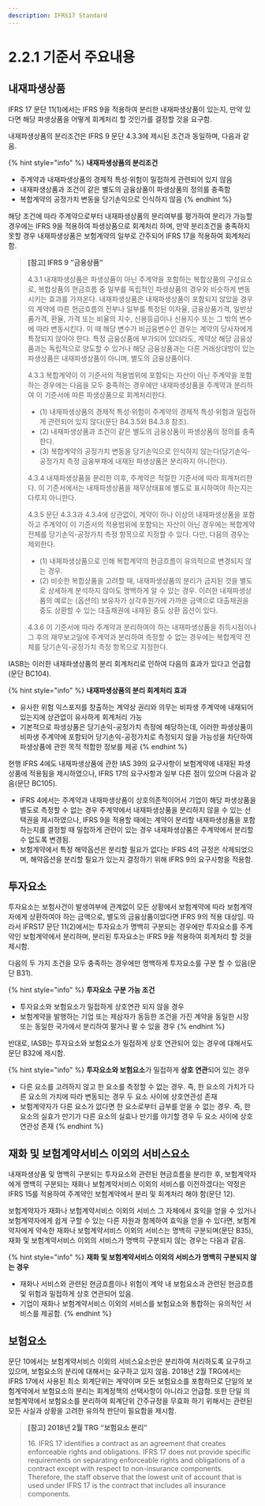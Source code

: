 ```yaml
---
description: IFRS17 Standard
---
```


# 2.2.1 기준서 주요내용

내재파생상품
------

IFRS 17 문단 11(1)에서는 IFRS 9을 적용하여 분리한 내재파생상품이 있는지, 만약 있다면 해당 파생상품을 어떻게 회계처리 할 것인가를 결정할 것을 요구함.&#x20;

내재파생상품의 분리조건은 IFRS 9 문단 4.3.3에 제시된 조건과 동일하며, 다음과 같음.&#x20;

{% hint style="info" %}
**내재파생상품의 분리조건**

* 주계약과 내재파생상품의 경제적 특성·위험이 밀접하게 관련되어 있지 않음
* 내재파생상품과 조건이 같은 별도의 금융상품이 파생상품의 정의를 충족함&#x20;
* 복합계약의 공정가치 변동을 당기손익으로 인식하지 않음&#x20;
{% endhint %}

해당 조건에 따라 주계약으로부터 내재파생상품의 분리여부를 평가하여 분리가 가능할 경우에는 IFRS 9을 적용하여 파생상품으로 회계처리 하며, 만약 분리조건을 충족하지 못할 경우 내재파생상품은 보험계약의 일부로 간주되어 IFRS 17을 적용하여 회계처리 함.&#x20;

> **\[참고] IFRS 9 ”금융상품”**&#x20;
>
> 4.3.1> &#x20;내재파생상품은 파생상품이 아닌 주계약을 포함하는 복합상품의 구성요소로, 복합상품의 현금흐름 중 일부를 독립적인 파생상품의 경우와 비슷하게 변동시키는 효과를 가져온다. 내재파생상품은 내재파생상품이 포함되지 않았을 경우의 계약에 따른 현금흐름의 전부나 일부를 특정된 이자율, 금융상품가격, 일반상품가격, 환율, 가격 또는 비율의 지수, 신용등급이나 신용지수 또는 그 밖의 변수에 따라 변동시킨다. 이 때 해당 변수가 비금융변수인 경우는 계약의 당사자에게 특정되지 않아야 한다. 특정 금융상품에 부가되어 있더라도, 계약상 해당 금융상품과는 독립적으로 양도할 수 있거나 해당 금융상품과는 다른 거래상대방이 있는 파생상품은 내재파생상품이 아니며, 별도의 금융상품이다.
>
> 4.3.3> &#x20;복합계약이 이 기준서의 적용범위에 포함되는 자산이 아닌 주계약을 포함하는 경우에는 다음을 모두 충족하는 경우에만 내재파생상품을 주계약과 분리하여 이 기준서에 따른 파생상품으로 회계처리한다.&#x20;
>
> * (1)	내재파생상품의 경제적 특성·위험이 주계약의 경제적 특성·위험과 밀접하게 관련되어 있지 않다(문단 B4.3.5와 B4.3.8 참조).
> * (2)	내재파생상품과 조건이 같은 별도의 금융상품이 파생상품의 정의를 충족한다.
> * (3)	복합계약의 공정가치 변동을 당기손익으로 인식하지 않는다(당기손익-공정가치 측정 금융부채에 내재된 파생상품은 분리하지 아니한다).&#x20;
>
> 4.3.4> &#x20;내재파생상품을 분리한 이후, 주계약은 적절한 기준서에 따라 회계처리한다. 이 기준서에서는 내재파생상품을 재무상태표에 별도로 표시하여야 하는지는 다루지 아니한다.&#x20;
>
> 4.3.5> &#x20;문단 4.3.3과 4.3.4에 상관없이, 계약이 하나 이상의 내재파생상품을 포함하고 주계약이 이 기준서의 적용범위에 포함되는 자산이 아닌 경우에는 복합계약 전체를 당기손익-공정가치 측정 항목으로 지정할 수 있다. 다만, 다음의 경우는 제외한다.&#x20;
>
> * (1)	내재파생상품으로 인해 복합계약의 현금흐름이 유의적으로 변경되지 않는 경우.
> * (2)	비슷한 복합상품을 고려할 때, 내재파생상품의 분리가 금지된 것을 별도로 상세하게 분석하지 않아도 명백하게 알 수 있는 경우. 이러한 내재파생상품의 예로는 (옵션의) 보유자가 상각후원가에 가까운 금액으로 대출채권을 중도 상환할 수 있는 대출채권에 내재된 중도 상환 옵션이 있다.&#x20;
>
> 4.3.6> &#x20;이 기준서에 따라 주계약과 분리하여야 하는 내재파생상품을 취득시점이나 그 후의 재무보고일에 주계약과 분리하여 측정할 수 없는 경우에는 복합계약 전체를 당기손익-공정가치 측정 항목으로 지정한다.&#x20;>

IASB는 이러한 내재파생상품의 분리 회계처리로 인하여 다음의 효과가 있다고 언급함(문단 BC104).&#x20;

{% hint style="info" %}
**내재파생상품의 분리 회계처리 효과**&#x20;

* 유사한 위험 익스포저를 창출하는 계약상 권리와 의무는 비파생 주계약에 내재되어 있는지에 상관없이 유사하게 회계처리 가능&#x20;
* 기본적으로 파생상품은 당기손익-공정가치 측정에 해당하는데, 이러한 파생상품이 비파생 주계약에 포함되어 당기손익-공정가치로 측정되지 않을 가능성을 차단하여 파생상품에 관한 목적 적합한 정보를 제공
{% endhint %}

현행 IFRS 4에도 내재파생상품에 관한 IAS 39의 요구사항이 보험계약에 내재된 파생상품에 적용됨을 제시하였으나, IFRS 17의 요구사항과 일부 다른 점이 있으며 다음과 같음(문단 BC105).

* IFRS 4에서는 주계약과 내재파생상품이 상호의존적이어서 기업이 해당 파생상품을 별도로 측정할 수 없는 경우 주계약에서 내재파생상품을 분리하지 않을 수 있는 선택권을 제시하였으나, IFRS 9을 적용할 때에는 계약이 분리할 내재파생상품을 포함하는지를 결정할 때 밀접하게 관련이 있는 경우 내재파생상품은 주계약에서 분리할 수 없도록 변경됨.
* 보험계약에서 특정 해약옵션은 분리할 필요가 없다는 IFRS 4의 규정은 삭제되었으며, 해약옵션을 분리할 필요가 있는지 결정하기 위해 IFRS 9의 요구사항을 적용함.

## 투자요소

투자요소는 보험사건이 발생여부에 관계없이 모든 상황에서 보험계약에 따라 보험계약자에게 상환하여야 하는 금액으로, 별도의 금융상품이었다면 IFRS 9의 적용 대상임. 따라서 IFRS17 문단 11(2)에서는 투자요소가 명백히 구분되는 경우에만 투자요소를 주계약인 보험계약에서 분리하며, 분리된 투자요소는 IFRS 9을 적용하여 회계처리 할 것을 제시함.&#x20;

다음의 두 가지 조건을 모두 충족하는 경우에만 명백하게 투자요소를 구분 할 수 있음(문단 B31).&#x20;

{% hint style="info" %}
**투자요소 구분 가능 조건**&#x20;

* 투자요소와 보험요소가 밀접하게 상호연관 되지 않을 경우&#x20;
* 보험계약을 발행하는 기업 또는 제삼자가 동등한 조건을 가진 계약을 동일한 시장 또는 동일한 국가에서 분리하여 팔거나 팔 수 있을 경우
{% endhint %}

반대로, IASB는 투자요소와 보험요소가 밀접하게 상호 연관되어 있는 경우에 대해서도 문단 B32에 제시함.

{% hint style="info" %}
**투자요소와 보험요소**가 밀접하게 **상호 연관**되어 있는 경우

* 다른 요소를 고려하지 않고 한 요소를 측정할 수 없는 경우. 즉, 한 요소의 가치가 다른 요소의 가치에 따라 변동되는 경우 두 요소 사이에 상호연관성 존재&#x20;
* 보험계약자가 다른 요소가 없다면 한 요소로부터 급부를 얻을 수 없는 경우. 즉, 한 요소의 실효가 만기가 다른 요소의 실효나 만기를 야기할 경우 두 요소 사이에 상호연관성 존재&#x20;
{% endhint %}

## 재화 및 보험계약서비스 이외의 서비스요소

내재파생상품 및 명백히 구분되는 투자요소와 관련된 현금흐름을 분리한 후, 보험계약자에게 명백히 구분되는 재화나 보험계약서비스 이외의 서비스를 이전하겠다는 약정은 IFRS 15를 적용하여 주계약인 보험계약에서 분리 및 회계처리 해야 함(문단 12).

보험계약자가 재화나 보험계약서비스 이외의 서비스 그 자체에서 효익을 얻을 수 있거나 보험계약자에게 쉽게 구할 수 있는 다른 자원과 함께하여 효익을 얻을 수 있다면, 보험계약자에게 약속한 재화나 보험계약서비스 이외의 서비스는 명백히 구분되며(문단 B35), 재화 및 보험계약서비스 이외의 서비스가 명백히 구분되지 않는 경우는 다음과 같음.&#x20;

{% hint style="info" %}
**재화 및 보험계약서비스 이외의 서비스가 명백히 구분되지 않는 경우**

* 재화나 서비스와 관련된 현금흐름이나 위험이 계약 내 보험요소과 관련된 현금흐름 및 위험과 밀접하게 상호 연관되어 있음.
* 기업이 재화나 보험계약서비스 이외의 서비스를 보험요소와 통합하는 유의적인 서비스를 제공함.&#x20;
{% endhint %}

## 보험요소

문단 10에서는 보험계약서비스 이외의 서비스요소만은 분리하여 처리하도록 요구하고 있으며, 보험요소의 분리에 대해서는 요구하고 있지 않음. 2018년 2월 TRG에서는 IFRS 17에서 사용된 최소 회계단위는 계약이며 모든 보험요소를 포함하므로 단일의 보험계약에서 보험요소의 분리는 회계정책의 선택사항이 아니라고 언급함. 또한 단일 의 보험계약에서 보험요소를 분리하여 회계단위 간주규정을 무효화 하기 위해서는 관련된 모든 사실과 상황을 고려한 유의적 판단이 필요함을 제시함.&#x20;

> **\[참고] 2018년 2월 TRG “보험요소 분리”**&#x20;
>
> 16\. IFRS 17 identifies a contract as an agreement that creates enforceable rights and obligations. IFRS 17 does not provide specific requirements on separating enforceable rights and obligations of a contract except with respect to non-insurance components. Therefore, the staff observe that the lowest unit of account that is used under IFRS 17 is the contract that includes all insurance components.
